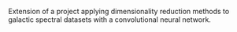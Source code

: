 Extension of a project applying dimensionality reduction methods to galactic spectral datasets with a convolutional neural network.

